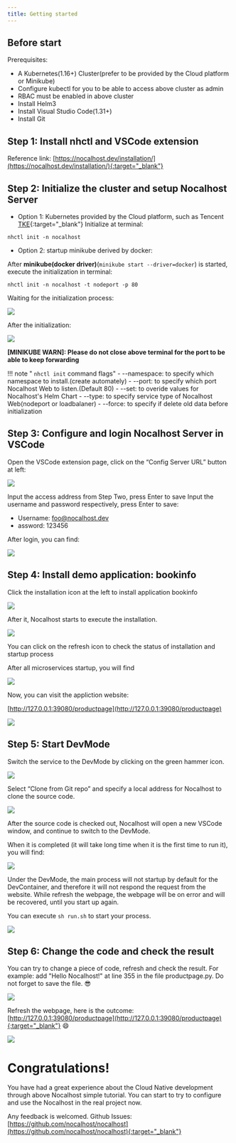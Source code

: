 ```yaml
---
title: Getting started
---
```


## Before start

Prerequisites:

- A Kubernetes(1.16+) Cluster(prefer to be provided by the Cloud platform or Minikube)
- Configure kubectl for you to be able to access above cluster as admin
- RBAC must be enabled in above cluster
- Install Helm3
- Install Visual Studio Code(1.31+)
- Install Git

## Step 1: Install nhctl and VSCode extension

Reference link: [https://nocalhost.dev/installation/](https://nocalhost.dev/installation/){:target="_blank"}

## Step 2: Initialize the cluster and setup Nocalhost Server

- Option 1: Kubernetes provided by the Cloud platform, such as Tencent [TKE](https://cloud.tencent.com/product/tke){:target="_blank"} 
Initialize at terminal:

```
nhctl init -n nocalhost
```

- Option 2: startup minikube derived by docker:

After **minikube(docker driver)**(`minikube start --driver=docker`) is started, execute the initialization in terminal:
```
nhctl init -n nocalhost -t nodeport -p 80
```

Waiting for the initialization process:

![](../assets/images/initializing.png)

After the initialization:

![](../assets/images/init-completed.png)

**[MINIKUBE WARN]: Please do not close above terminal for the port to be able to keep forwarding**

!!! note " `nhctl init` command flags"
    - --namespace: to specify which namespace to install.(create automately)
    - --port: to specify which port Nocalhost Web to listen.(Default 80)
    - --set: to overide values for Nocalhost's Helm Chart
    - --type: to specify service type of Nocalhost Web(nodeport or loadbalaner)
    - --force: to specify if delete old data before initialization

## Step 3: Configure and login Nocalhost Server in VSCode

Open the VSCode extension page, click on the “Config Server URL” button at left:

![](../assets/images/config-server-url.png)


Input the access address from Step Two, press Enter to save
Input the username and password respectively, press Enter to save:

- Username: foo@nocalhost.dev
- assword: 123456

After login, you can find:

![](../assets/images/signedin.png)

## Step 4: Install demo application: bookinfo

Click the installation icon at the left to install application  bookinfo

![](../assets/images/signedin.png)

After it, Nocalhost starts to execute the installation.

![](../assets/images/wait-for-start.png)

You can click on the refresh icon to check the status of installation and startup process

After all microservices startup, you will find

![](../assets/images/app-started.png)

Now, you can visit the appliction website: 

[http://127.0.0.1:39080/productpage](http://127.0.0.1:39080/productpage)

![](../assets/images/before-change.png)

## Step 5: Start DevMode

Switch the service to the DevMode by clicking on the green hammer icon.

![](../assets/images/click-green-hammer.png)

Select “Clone from Git repo” and specify a local address for Nocalhost to clone the source code.

![](../assets/images/clone-repo.png)

After the source code is checked out, Nocalhost will open a new VSCode window, and continue to switch to the DevMode.

When it is completed (it will take long time when it is the first time to run it), you will find:

![](../assets/images/devmode.png)

Under the DevMode, the main process will not startup by default for the DevContainer, and therefore it will not respond the request from the website. While refresh the webpage, the webpage will be on error and will be recovered, until you start up again.

You can execute `sh run.sh` to start your process.

![](../assets/images/run-sh.png)

## Step 6: Change the code and check the result

You can try to change a piece of code, refresh and check the result.
For example: add "Hello Nocalhost!" at line 355 in the file productpage.py. Do not forget to save the file. 😎 

![](../assets/images/code-changes.png)

Refresh the webpage, here is the outcome: [http://127.0.0.1:39080/productpage](http://127.0.0.1:39080/productpage){:target="_blank"}  😄

![](../assets/images/after-change.png)

# Congratulations!

You have had a great experience about the Cloud Native development through above Nocalhost simple tutorial. You can start to try to configure and use the Nocalhost in the real project now.

Any feedback is welcomed. Github Issues: [https://github.com/nocalhost/nocalhost](https://github.com/nocalhost/nocalhost){:target="_blank"}